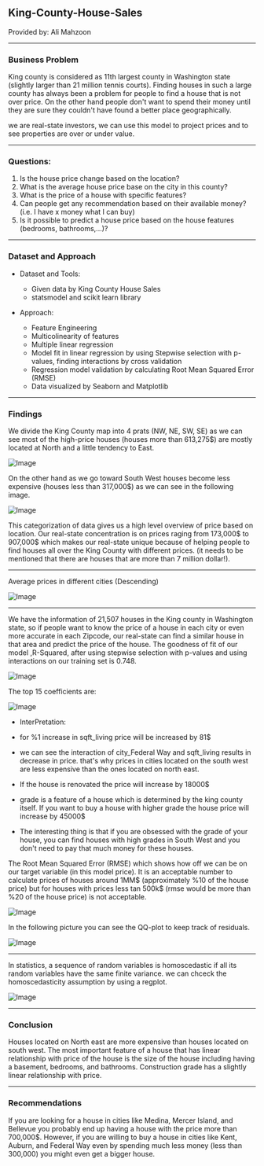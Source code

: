 ## King-County-House-Sales

Provided by: Ali Mahzoon

-----
### Business Problem
King county is considered as 11th largest county in Washington state (slightly larger than 21 million tennis courts). Finding houses in such a large county has always been a problem for people to find a house that is not over price. On the other hand people don't want to spend their money until they are sure they couldn't have found a better place geographically.

we are real-state investors, we can use this model to project prices and to see properties are over or under value.

---------
### Questions:
1. Is the house price change based on the location?
2. What is the average house price base on the city in this county?
3. What is the price of a house with specific features?
4. Can people get any recommendation based on their available money? (i.e. I have x money what I can buy)
5. Is it possible to predict a house price based on the house features (bedrooms, bathrooms,...)?


------
### Dataset and Approach
* Dataset and Tools:
   * Given data by King County House Sales
   * statsmodel and scikit learn library


* Approach:
   * Feature Engineering
   * Multicolinearity of features
   * Multiple linear regression
   * Model fit in linear regression by using Stepwise selection with p-values, finding interactions by cross validation
   * Regression model validation by calculating Root Mean Squared Error (RMSE)
   * Data visualized by Seaborn and Matplotlib


-----
### Findings
We divide the King County map into 4 prats (NW, NE, SW, SE) as we can see most of the high-price houses (houses more than 613,275$) are mostly located at North and a little tendency to East.

![Image](https://github.com/alimahzoon/King-County-House-Sales/blob/Ali-wip/Images/1.png "Expensive houses")


On the other hand as we go toward South West houses become less expensive (houses less than 317,000$) as we can see in the following image.

![Image](https://github.com/alimahzoon/King-County-House-Sales/blob/Ali-wip/Images/4.png " Less Expensive houses")


This categorization of data gives us a high level overview of price based on location. Our real-state concentration is on prices raging from 173,000$ to 907,000$ which makes our real-state unique because of helping people to find houses all over the King County with different prices. (it needs to be mentioned that there are houses that are more than 7 million dollar!).

---
Average prices in different cities (Descending)

![Image](https://github.com/alimahzoon/King-County-House-Sales/blob/Ali-wip/Images/avPrice.png " Average Prices")

---
We have the information of 21,507 houses in the King county in Washington state, so if people want to know the price of a house in each city or even more accurate in each Zipcode, our real-state can find a similar house in that area and predict the price of the house.
The goodness of fit of our model ,R-Squared, after using stepwise selection with p-values and using interactions on our training set is 0.748.

![Image](https://github.com/alimahzoon/King-County-House-Sales/blob/Ali-wip/Images/r2.png " R-Squared")

The top 15 coefficients are:

![Image](https://github.com/alimahzoon/King-County-House-Sales/blob/Ali-wip/Images/hc.png " Top 15 coefficients")

* InterPretation:
 *  for %1 increase in sqft_living price will be increased by 81$

 * we can see the interaction of city_Federal Way and sqft_living results in decrease in price. that's why prices in cities located on the south west are less expensive than the ones located on north east.

 * If the house is renovated the price will increase by 18000$

 * grade is a feature of a house which is determined by the king county itself. If you want to buy a house with higher grade the house price will increase by 45000$
 
 * The interesting thing is that if you are obsessed with the grade of your house, you can find houses with high grades in South West and you don't need to pay that much money for these houses.  


The Root Mean Squared Error (RMSE) which shows how off we can be on our target variable (in this model price). It is an acceptable number to calculate prices of houses around 1MM$ (approximately %10 of the house price) but for houses with prices less tan 500k$ (rmse would be more than %20 of the house price) is not acceptable.

![Image](https://github.com/alimahzoon/King-County-House-Sales/blob/Ali-wip/Images/rmse.png " RMSE")



In the following picture you can see the QQ-plot to keep track of residuals.

![Image](https://github.com/alimahzoon/King-County-House-Sales/blob/Ali-wip/Images/qq.png " QQ-plot")

---  
In statistics, a sequence of random variables is homoscedastic if all its random variables have the same finite variance. we can chceck the homoscedasticity assumption by using a regplot.

![Image](https://github.com/alimahzoon/King-County-House-Sales/blob/Ali-wip/Images/homo.png " homoscedasticity")

-----
### Conclusion
Houses located on North east are more expensive than houses located on south west. The most important feature of a house that has linear relationship with price of the house is the size of the house including having a basement, bedrooms, and bathrooms. Construction grade has a slightly linear relationship with price.

---
### Recommendations
If you are looking for a house in cities like Medina, Mercer Island, and Bellevue you probably end up having a house with the price more than 700,000$. However, if you are willing to buy a house in cities like Kent, Auburn, and Federal Way even by spending much less money (less than 300,000) you might even get a bigger house.  
